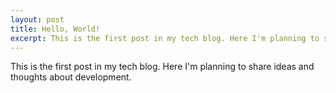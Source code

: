 ```yaml
---
layout: post
title: Hello, World!
excerpt: This is the first post in my tech blog. Here I'm planning to share ideas and thoughts about development.
---
```


This is the first post in my tech blog. Here I'm planning to share ideas and thoughts about development.

